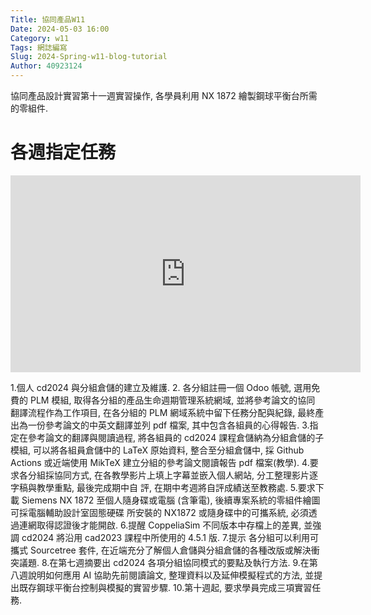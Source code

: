```yaml
---
Title: 協同產品W11
Date: 2024-05-03 16:00
Category: w11
Tags: 網誌編寫
Slug: 2024-Spring-w11-blog-tutorial
Author: 40923124
---
```


協同產品設計實習第十一週實習操作, 各學員利用 NX 1872 繪製鋼球平衡台所需的零組件.

<!-- PELICAN_END_SUMMARY -->

# 各週指定任務

<iframe width="560" height="315" src="https://www.youtube.com/embed/A4wgWLZShco?si=DrvqP58JJxMKdMky" title="YouTube video player" frameborder="0" allow="accelerometer; autoplay; clipboard-write; encrypted-media; gyroscope; picture-in-picture; web-share" referrerpolicy="strict-origin-when-cross-origin" allowfullscreen></iframe>

1.個人 cd2024 與分組倉儲的建立及維護.
2. 各分組註冊一個 Odoo 帳號, 選用免費的 PLM 模組, 取得各分組的產品生命週期管理系統網域, 並將參考論文的協同    翻譯流程作為工作項目, 在各分組的 PLM 網域系統中留下任務分配與紀錄, 最終產出為一份參考論文的中英文翻譯並列    pdf 檔案, 其中包含各組員的心得報告.
3.指定在參考論文的翻譯與閱讀過程, 將各組員的 cd2024 課程倉儲納為分組倉儲的子模組, 可以將各組員倉儲中的       LaTeX 原始資料, 整合至分組倉儲中, 採 Github Actions 或近端使用 MikTeX 建立分組的參考論文閱讀報告 pdf   檔案(教學).
4.要求各分組採協同方式, 在各教學影片上填上字幕並嵌入個人網站, 分工整理影片逐字稿與教學重點, 最後完成期中自     評, 在期中考週將自評成績送至教務處.
5.要求下載 Siemens NX 1872 至個人隨身碟或電腦 (含筆電), 後續專案系統的零組件繪圖可採電腦輔助設計室固態硬碟 所安裝的 NX1872 或隨身碟中的可攜系統, 必須透過連網取得認證後才能開啟.
6.提醒 CoppeliaSim 不同版本中存檔上的差異, 並強調 cd2024 將沿用 cad2023 課程中所使用的 4.5.1 版.
7.提示 各分組可以利用可攜式 Sourcetree 套件, 在近端充分了解個人倉儲與分組倉儲的各種改版或解決衝突議題.
8.在第七週摘要出 cd2024 各項分組協同模式的要點及執行方法.
9.在第八週說明如何應用 AI 協助先前閱讀論文, 整理資料以及延伸模擬程式的方法, 並提出既存鋼球平衡台控制與模擬的實習步驟.
10.第十週起, 要求學員完成三項實習任務.

[replit]:
https://replit.com/

